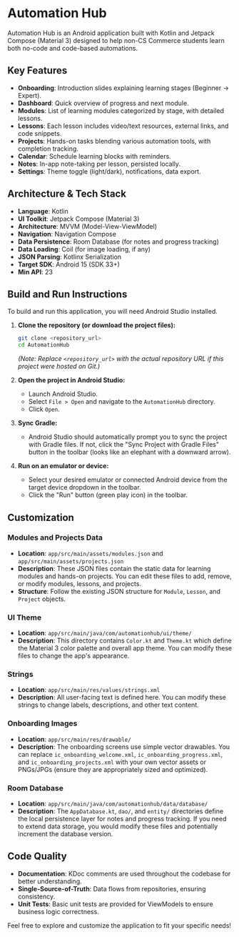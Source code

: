 # Automation Hub

Automation Hub is an Android application built with Kotlin and Jetpack Compose (Material 3) designed to help non-CS Commerce students learn both no-code and code-based automations.

## Key Features

- **Onboarding**: Introduction slides explaining learning stages (Beginner → Expert).
- **Dashboard**: Quick overview of progress and next module.
- **Modules**: List of learning modules categorized by stage, with detailed lessons.
- **Lessons**: Each lesson includes video/text resources, external links, and code snippets.
- **Projects**: Hands-on tasks blending various automation tools, with completion tracking.
- **Calendar**: Schedule learning blocks with reminders.
- **Notes**: In-app note-taking per lesson, persisted locally.
- **Settings**: Theme toggle (light/dark), notifications, data export.

## Architecture & Tech Stack

- **Language**: Kotlin
- **UI Toolkit**: Jetpack Compose (Material 3)
- **Architecture**: MVVM (Model-View-ViewModel)
- **Navigation**: Navigation Compose
- **Data Persistence**: Room Database (for notes and progress tracking)
- **Data Loading**: Coil (for image loading, if any)
- **JSON Parsing**: Kotlinx Serialization
- **Target SDK**: Android 15 (SDK 33+)
- **Min API**: 23

## Build and Run Instructions

To build and run this application, you will need Android Studio installed.

1.  **Clone the repository (or download the project files):**
    ```bash
    git clone <repository_url>
    cd AutomationHub
    ```
    *(Note: Replace `<repository_url>` with the actual repository URL if this project were hosted on Git.)*

2.  **Open the project in Android Studio:**
    *   Launch Android Studio.
    *   Select `File > Open` and navigate to the `AutomationHub` directory.
    *   Click `Open`.

3.  **Sync Gradle:**
    *   Android Studio should automatically prompt you to sync the project with Gradle files. If not, click the "Sync Project with Gradle Files" button in the toolbar (looks like an elephant with a downward arrow).

4.  **Run on an emulator or device:**
    *   Select your desired emulator or connected Android device from the target device dropdown in the toolbar.
    *   Click the "Run" button (green play icon) in the toolbar.

## Customization

### Modules and Projects Data

-   **Location**: `app/src/main/assets/modules.json` and `app/src/main/assets/projects.json`
-   **Description**: These JSON files contain the static data for learning modules and hands-on projects. You can edit these files to add, remove, or modify modules, lessons, and projects.
-   **Structure**: Follow the existing JSON structure for `Module`, `Lesson`, and `Project` objects.

### UI Theme

-   **Location**: `app/src/main/java/com/automationhub/ui/theme/`
-   **Description**: This directory contains `Color.kt` and `Theme.kt` which define the Material 3 color palette and overall app theme. You can modify these files to change the app's appearance.

### Strings

-   **Location**: `app/src/main/res/values/strings.xml`
-   **Description**: All user-facing text is defined here. You can modify these strings to change labels, descriptions, and other text content.

### Onboarding Images

-   **Location**: `app/src/main/res/drawable/`
-   **Description**: The onboarding screens use simple vector drawables. You can replace `ic_onboarding_welcome.xml`, `ic_onboarding_progress.xml`, and `ic_onboarding_projects.xml` with your own vector assets or PNGs/JPGs (ensure they are appropriately sized and optimized).

### Room Database

-   **Location**: `app/src/main/java/com/automationhub/data/database/`
-   **Description**: The `AppDatabase.kt`, `dao/`, and `entity/` directories define the local persistence layer for notes and progress tracking. If you need to extend data storage, you would modify these files and potentially increment the database version.

## Code Quality

-   **Documentation**: KDoc comments are used throughout the codebase for better understanding.
-   **Single-Source-of-Truth**: Data flows from repositories, ensuring consistency.
-   **Unit Tests**: Basic unit tests are provided for ViewModels to ensure business logic correctness.

Feel free to explore and customize the application to fit your specific needs!

